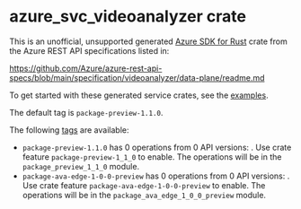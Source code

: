 # azure_svc_videoanalyzer crate

This is an unofficial, unsupported generated [Azure SDK for Rust](https://github.com/Azure/azure-sdk-for-rust/tree/legacy) crate from the Azure REST API specifications listed in:

https://github.com/Azure/azure-rest-api-specs/blob/main/specification/videoanalyzer/data-plane/readme.md

To get started with these generated service crates, see the [examples](https://github.com/Azure/azure-sdk-for-rust/blob/legacy/services/README.md#examples).

The default tag is `package-preview-1.1.0`.

The following [tags](https://github.com/Azure/azure-sdk-for-rust/blob/legacy/services/tags.md) are available:

- `package-preview-1.1.0` has 0 operations from 0 API versions: . Use crate feature `package-preview-1_1_0` to enable. The operations will be in the `package_preview_1_1_0` module.
- `package-ava-edge-1-0-0-preview` has 0 operations from 0 API versions: . Use crate feature `package-ava-edge-1-0-0-preview` to enable. The operations will be in the `package_ava_edge_1_0_0_preview` module.
